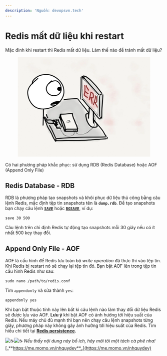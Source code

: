```yaml
---
description: 'Nguồn: devopsvn.tech'
---
```


# Redis mất dữ liệu khi restart

Mặc đinh khi restart thì Redis mất dữ liệu. Làm thế nào để tránh mất dữ liệu?

<figure><img src=".gitbook/assets/image.png" alt=""><figcaption></figcaption></figure>

Có hai phương pháp khắc phục: sử dụng RDB (Redis Database) hoặc AOF (Append Only File)

## Redis Database - RDB

RDB là phương pháp tạo snapshots và khôi phục dữ liệu thủ công bằng câu lệnh Redis, mặc định tệp tin snapshots tên là **`dump.rdb`**. Để tạo snapshots bạn chạy câu lệnh [**`SAVE`**](https://redis.io/commands/save) hoặc [**`BGSAVE`**](https://redis.io/commands/bgsave), ví dụ:

```
save 30 500
```

Câu lệnh trên chỉ định Redis tự động tạo snapshots mỗi 30 giây nếu có ít nhất 500 key thay đổi.

## Append Only File - AOF

AOF là cấu hình để Redis lưu toàn bộ _write operation_ đã thực thi vào tệp tin. Khi Redis bị restart nó sẽ chạy lại tệp tin đó. Bạn bật AOF lên trong tệp tin cấu hình Redis như sau:

```
sudo nano /path/to/redis.conf
```

Tìm `appendonly` và sửa thành `yes`:

```
appendonly yes
```

Khi bạn bật thuộc tính này lên bất kì câu lệnh nào làm thay đổi dữ liệu Redis sẽ được lưu vào AOF. **Lưu ý** khi bật AOF có ảnh hưởng tới hiệu suất của Redis. Nếu máy chủ đủ mạnh thì bạn nên chạy câu lệnh snapshots từng giây, phương pháp này không gây ảnh hưởng tới hiệu suất của Redis. Tìm hiểu chi tiết tại [**Redis persistence**](https://redis.io/docs/management/persistence/)**.**

<img src="https://twemoji.maxcdn.com/v/14.0.2/72x72/2615.png" alt="☕️" data-size="line"><img src="https://twemoji.maxcdn.com/v/14.0.2/72x72/2615.png" alt="☕️" data-size="line"> _Nếu thấy nội dung này bổ ích, hãy mời tôi một tách cà phê nha!_ [_**https://me.momo.vn/nhquydev**_](https://me.momo.vn/nhquydev)
